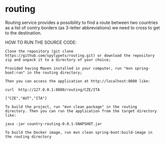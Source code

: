 # routing
Routing service provides a possibility to find a route between two countries as a list of contry borders (as 3-letter abbreviations) we need to cross to get to the destination.

HOW TO RUN THE SOURCE CODE:

    Clone the repository (git clone https://github.com/spylypets/routing.git) or download the repository zip and unpack it to a directory of your choice;

    Provided having Maven installed in your computer, run "mvn spring-boot:run" in the routing directory;
    
    Then you can access the application at http://localhost:8080 like:

    curl  http://127.0.0.1:8080/routing/CZE/ITA
    
    ["CZE","AUT","ITA"]

    To build the project, run "mvn clean package" in the routing directory. Then you can run the application from the target directory like:

    java -jar country-routing-0.0.1-SNAPSHOT.jar

    To build the Docker image, run mvn clean spring-boot:build-image in the routing directory
    
